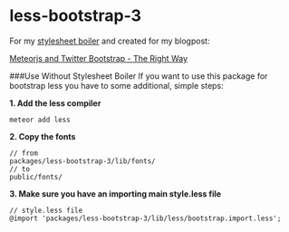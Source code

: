 less-bootstrap-3
================

For my [stylesheet boiler](https://github.com/DerMambo/stylesheets.git) and created for my blogpost:

[Meteorjs and Twitter Bootstrap - The Right Way](www.manuel-schoebel.com/blog/meteorjs-and-twitter-bootstrap---the-right-way)


###Use Without Stylesheet Boiler
If you want to use this package for bootstrap less you have to some additional, simple steps:

**1. Add the less compiler**
    
    meteor add less

**2. Copy the fonts**

    // from
    packages/less-bootstrap-3/lib/fonts/
    // to
    public/fonts/

**3. Make sure you have an importing main style.less file**

    // style.less file
    @import 'packages/less-bootstrap-3/lib/less/bootstrap.import.less';
